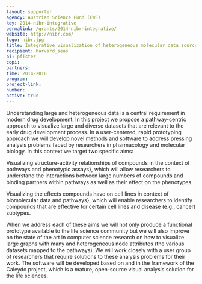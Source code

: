```yaml
---
layout: supporter
agency: Austrian Science Fund (FWF)
key: 2014-nibr-integrative
permalink: /grants/2014-nibr-integrative/
website: http://nibr.com/
logo: nibr.jpg
title: Integrative visualization of heterogeneous molecular data sources
recipient: harvard_seas
pi: pfister
copi:
partners:
time: 2014-2016
program: 
project-link: 
number: 
active: true
---
```

Understanding large and heterogeneous data is a central requirement in modern drug development. In this project we propose a pathway-centric approach to visualize large and diverse datasets that are relevant to the early drug development process. In a user-centered, rapid prototyping approach we will develop novel methods and software to address pressing analysis problems faced by researchers in pharmacology and molecular biology. In this context we target two specific aims:

Visualizing structure-activity relationships of compounds in the context of pathways and phenotypic assays}, which will allow researchers to understand the interactions between large numbers of compounds and binding partners within pathways as well as their effect on the phenotypes.

Visualizing the effects compounds have on cell lines in context of biomolecular data and pathways}, which will enable researchers to identify compounds that are effective for certain cell lines and disease (e.g., cancer) subtypes.
  
When we address each of these aims we will not only produce a functional prototype available to the life science community but we will also improve on the state of the art in computer science research on how to visualize large graphs with many and heterogeneous node attributes (the various datasets mapped to the pathways). We will work closely with a user group of researchers that require solutions to these analysis problems for their work. The software will be developed based on and in the framework of the Caleydo project, which is a mature, open-source visual analysis solution for the life sciences.  